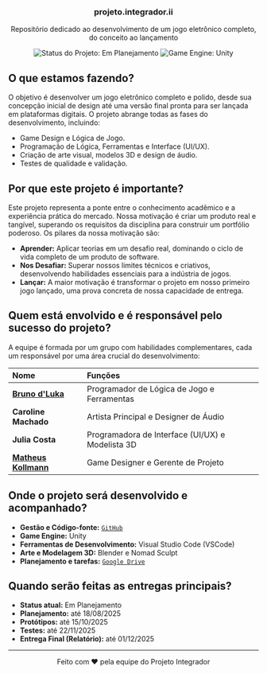 <h3 align="center">projeto.integrador.ii</h3>
<p align="center"> Repositório dedicado ao desenvolvimento de um jogo eletrônico completo, do conceito ao lançamento </p>

<p align="center">
  <img src="https://img.shields.io/badge/status-Em%20Planejamento-yellow" alt="Status do Projeto: Em Planejamento">
  <img src="https://img.shields.io/badge/engine-Unity-black?logo=unity" alt="Game Engine: Unity">
  <!-- <img src="https://img.shields.io/badge/licen%C3%A7a-MIT-blue" alt="Licença: MIT"> -->
</p>

## O que estamos fazendo?

O objetivo é desenvolver um jogo eletrônico completo e polido, desde sua concepção inicial de design até uma versão final pronta para ser lançada em plataformas digitais. O projeto abrange todas as fases do desenvolvimento, incluindo:

- Game Design e Lógica de Jogo.
- Programação de Lógica, Ferramentas e Interface (UI/UX).
- Criação de arte visual, modelos 3D e design de áudio.
- Testes de qualidade e validação.

## Por que este projeto é importante?

Este projeto representa a ponte entre o conhecimento acadêmico e a experiência prática do mercado. Nossa motivação é criar um produto real e tangível, superando os requisitos da disciplina para construir um portfólio poderoso. Os pilares da nossa motivação são:

- **Aprender:** Aplicar teorias em um desafio real, dominando o ciclo de vida completo de um produto de software.
- **Nos Desafiar:** Superar nossos limites técnicos e criativos, desenvolvendo habilidades essenciais para a indústria de jogos.
- **Lançar:** A maior motivação é transformar o projeto em nosso primeiro jogo lançado, uma prova concreta de nossa capacidade de entrega.

## Quem está envolvido e é responsável pelo sucesso do projeto?

A equipe é formada por um grupo com habilidades complementares, cada um responsável por uma área crucial do desenvolvimento:

| Nome                                                  | Funções                                          |
| :---------------------------------------------------- | :----------------------------------------------- |
| [**Bruno d'Luka**](https://www.github.com/bdlukaa)    | Programador de Lógica de Jogo e Ferramentas      |
| **Caroline Machado**                                  | Artista Principal e Designer de Áudio            |
| **Julia Costa**                                       | Programadora de Interface (UI/UX) e Modelista 3D |
| [**Matheus Kollmann**](https://github.com/Illumimatt) | Game Designer e Gerente de Projeto               |

## Onde o projeto será desenvolvido e acompanhado?

- **Gestão e Código-fonte:** [`GitHub`](https://github.com/Illumimatt/ProjetoIntegrador2)
- **Game Engine:** Unity
- **Ferramentas de Desenvolvimento:** Visual Studio Code (VSCode)
- **Arte e Modelagem 3D:** Blender e Nomad Sculpt
- **Planejamento e tarefas:** [`Google Drive`](https://drive.google.com/drive/folders/1RwOFW-68JM9Si7ZjIWvBx5EgL9dN5c1B?usp=sharing)

## Quando serão feitas as entregas principais?

- **Status atual:** Em Planejamento
- **Planejamento:** até 18/08/2025
- **Protótipos:** até 15/10/2025
- **Testes:** até 22/11/2025
- **Entrega Final (Relatório):** até 01/12/2025

---

<div align="center">
    <p>Feito com ❤️ pela equipe do Projeto Integrador</p>
</div>
